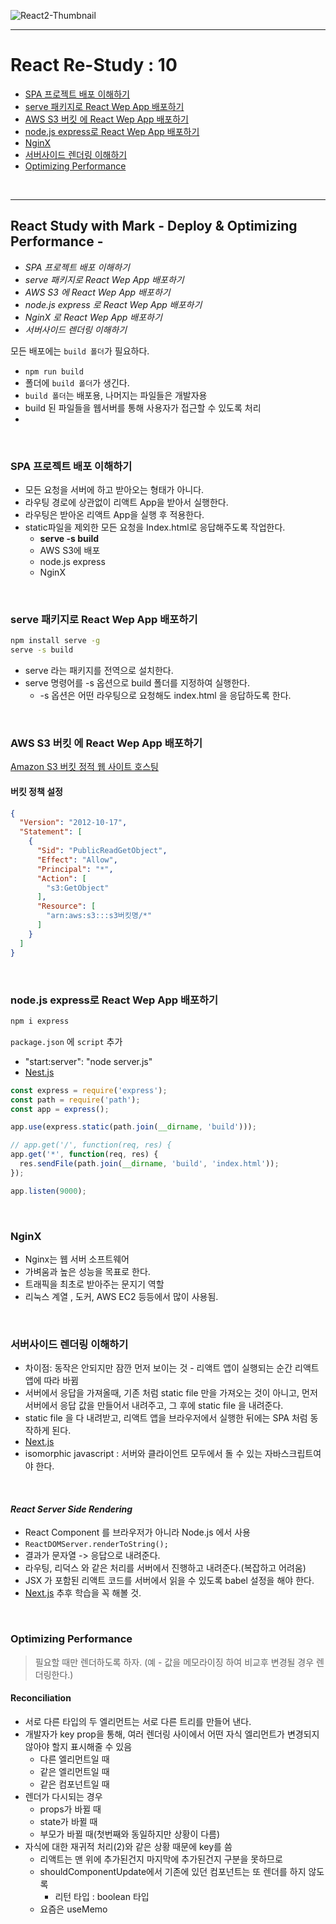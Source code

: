 ![React2-Thumbnail](https://user-images.githubusercontent.com/31315644/72333302-e6ccdc80-36fe-11ea-9b80-e00b0d5f5847.png)

--------------

# React Re-Study : 10

- [SPA 프로젝트 배포 이해하기](#a1)
- [serve 패키지로 React Wep App 배포하기](#a2)
- [AWS S3 버킷 에 React Wep App 배포하기](#a3)
- [node.js express로 React Wep App 배포하기](#a4)
- [NginX](#a5)
- [서버사이드 렌더링 이해하기](#a6)
- [Optimizing Performance](#a7)

<br/>

-----

## React Study with Mark - Deploy & Optimizing Performance -

- *SPA 프로젝트 배포 이해하기*
- *serve 패키지로 React Wep App 배포하기*
- *AWS S3 에 React Wep App 배포하기*
- *node.js express 로 React Wep App 배포하기*
- *NginX 로 React Wep App 배포하기*
- *서버사이드 렌더링 이해하기*

모든 배포에는 `build 폴더`가 필요하다.

- `npm run build`
- 폴더에 `build 폴더`가 생긴다.
- `build 폴더`는 배포용, 나머지는 파일들은 개발자용
- build 된 파일들을 웹서버를 통해 사용자가 접근할 수 있도록 처리
- 

<br/>

### SPA 프로젝트 배포 이해하기 <a id="a1"></a>

- 모든 요청을 서버에 하고 받아오는 형태가 아니다.
- 라우팅 경로에 상관없이 리액트 App을 받아서 실행한다.
- 라우팅은 받아온 리액트 App을 실행 후 적용한다.
- static파일을 제외한 모든 요청을 Index.html로 응답해주도록 작업한다.
  - **serve -s build**
  - AWS S3에 배포
  - node.js express
  - NginX

<br/>

### serve 패키지로 React Wep App 배포하기 <a id="a2"></a>

```bash
npm install serve -g
serve -s build
```

- serve 라는 패키지를 전역으로 설치한다.
- serve 명령어를 -s 옵션으로 build 폴더를 지정하여 실행한다.
  - -s 옵션은 어떤 라우팅으로 요청해도 index.html 을 응답하도록 한다.

<br/>

### AWS S3 버킷 에 React Wep App 배포하기 <a id="a3"></a>

[Amazon S3 버킷 정적 웹 사이트 호스팅](https://s3.console.aws.amazon.com/s3/home?region=ap-northeast-2#)

#### 버킷 정책 설정

```json
{
  "Version": "2012-10-17",
  "Statement": [
    {
      "Sid": "PublicReadGetObject",
      "Effect": "Allow",
	  "Principal": "*",
      "Action": [
        "s3:GetObject"
      ],
      "Resource": [
        "arn:aws:s3:::s3버킷명/*"
      ]
    }
  ]
}
```

<br/>

### node.js express로 React Wep App 배포하기 <a id="a4"></a>

```bash
npm i express
```

`package.json` 에 `script` 추가

-  "start:server": "node server.js"
-  [Nest.js](https://nestjs.com/) 

```javascript
const express = require('express');
const path = require('path');
const app = express();

app.use(express.static(path.join(__dirname, 'build')));

// app.get('/', function(req, res) {
app.get('*', function(req, res) {
  res.sendFile(path.join(__dirname, 'build', 'index.html'));
});

app.listen(9000);
```

<br/>

### NginX <a id="a5"></a>

- Nginx는 웹 서버 소프트웨어 
- 가벼움과 높은 성능을 목표로 한다.
- 트래픽을 최초로 받아주는 문지기 역할
- 리눅스 계열 , 도커, AWS EC2 등등에서 많이 사용됨.

<br/>

### 서버사이드 렌더링 이해하기 <a id="a6"></a>

- 차이점: 동작은 안되지만 잠깐 먼저 보이는 것 - 리액트 앱이 실행되는 순간 리액트 앱에 따라 바뀜
- 서버에서 응답을 가져올때, 기존 처럼 static file 만을 가져오는 것이 아니고, 먼저 서버에서 응답 값을 만들어서 내려주고, 그 후에 static file 을 내려준다.
- static file 을 다 내려받고, 리액트 앱을 브라우저에서 실행한 뒤에는 SPA 처럼 동작하게 된다.
- [Next.js](https://nextjs.org/learn/basics/getting-started)
- isomorphic javascript : 서버와 클라이언트 모두에서 돌 수 있는 자바스크립트여야 한다.

<br/>

#### *React Server Side Rendering*

- React Component 를 브라우저가 아니라 Node.js 에서 사용
- `ReactDOMServer.renderToString();`
- 결과가 문자열 -> 응답으로 내려준다.
- 라우팅, 리덕스 와 같은 처리를 서버에서 진행하고 내려준다.(복잡하고 어려움)
- JSX 가 포함된 리액트 코드를 서버에서 읽을 수 있도록 babel 설정을 해야 한다.
- [Next.js](https://nextjs.org/learn/basics/getting-started) 추후 학습을 꼭 해볼 것.

<br/>

### Optimizing Performance <a id="a7"></a>

> 필요할 때만 렌더하도록 하자. (예 - 값을 메모라이징 하여 비교후 변경될 경우 렌더링한다.)

#### Reconciliation

- 서로 다른 타입의 두 엘리먼트는 서로 다른 트리를 만들어 낸다.
- 개발자가 key prop을 통해, 여러 렌더링 사이에서 어떤 자식 엘리먼트가 변경되지 않아야 할지 표시해줄 수 있음
  - 다른 엘리먼트일 때
  - 같은 엘리먼트일 때
  - 같은 컴포넌트일 때
- 렌더가 다시되는 경우
  - props가 바뀔 때
  - state가 바뀔 때
  - 부모가 바뀔 때(첫번째와 동일하지만 상황이 다름)
- 자식에 대한 재귀적 처리(2)와 같은 상황 때문에 key를 씀
  - 리액트는 맨 위에 추가된건지 마지막에 추가된건지 구분을 못하므로
  - shouldComponentUpdate에서 기존에 있던 컴포넌트는 또 렌더를 하지 않도록
    - 리턴 타입 : boolean 타입
  - 요즘은 useMemo